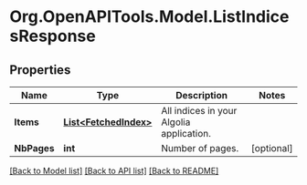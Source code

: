 # Org.OpenAPITools.Model.ListIndicesResponse

## Properties

Name | Type | Description | Notes
------------ | ------------- | ------------- | -------------
**Items** | [**List&lt;FetchedIndex&gt;**](FetchedIndex.md) | All indices in your Algolia application. | 
**NbPages** | **int** | Number of pages. | [optional] 

[[Back to Model list]](../README.md#documentation-for-models) [[Back to API list]](../README.md#documentation-for-api-endpoints) [[Back to README]](../README.md)

